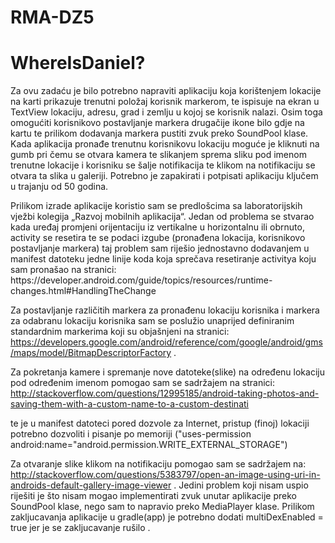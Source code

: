 # RMA-DZ5 <h1>WhereIsDaniel?</h1>
<p>
Za ovu zadaću je bilo potrebno napraviti aplikaciju koja korištenjem lokacije na karti prikazuje trenutni položaj korisnik markerom,
te ispisuje na ekran u TextView lokaciju, adresu, grad i zemlju u kojoj se korisnik nalazi. Osim toga omogućiti korisnikovo postavljanje
markera drugačije ikone bilo gdje na kartu te prilikom dodavanja markera pustiti zvuk preko SoundPool klase. Kada aplikacija pronađe 
trenutnu korisnikovu lokaciju moguće je kliknuti na gumb pri čemu se otvara kamera te slikanjem sprema sliku pod imenom trenutne lokacije
i korisniku se šalje notifikacija te klikom na notifikaciju se otvara ta slika u galeriji. Potrebno je zapakirati i potpisati aplikaciju
ključem u trajanju od 50 godina.</p>
<p>Prilikom izrade aplikacije koristio sam se predlošcima sa laboratorijskih vježbi kolegija „Razvoj mobilnih aplikacija“. Jedan od
problema se stvarao kada uređaj promjeni orijentaciju iz vertikalne u horizontalnu ili obrnuto, activity se resetira te se podaci izgube
(pronađena lokacija, korisnikovo postavljanje markera) taj problem sam riješio jednostavno dodavanjem u manifest datoteku jedne linije
koda koja sprečava resetiranje activitya koju sam pronašao na stranici:
https://developer.android.com/guide/topics/resources/runtime-changes.html#HandlingTheChange

Za postavljanje različitih markera za pronađenu lokaciju korisnika i markera za odabranu lokaciju korisnika sam se poslužio unaprijed 
definiranim standardnim markerima koji su objašnjeni na stranici:
https://developers.google.com/android/reference/com/google/android/gms/maps/model/BitmapDescriptorFactory .

Za pokretanja kamere i spremanje nove datoteke(slike) na određenu lokaciju pod određenim imenom pomogao sam se sadržajem na stranici: 
http://stackoverflow.com/questions/12995185/android-taking-photos-and-saving-them-with-a-custom-name-to-a-custom-destinati

te je u manifest datoteci pored dozvole za Internet, pristup (finoj) lokaciji potrebno dozvoliti i pisanje po memoriji
("uses-permission android:name="android.permission.WRITE_EXTERNAL_STORAGE") 

Za otvaranje slike klikom na notifikaciju pomogao sam se sadržajem na:
http://stackoverflow.com/questions/5383797/open-an-image-using-uri-in-androids-default-gallery-image-viewer .
Jedini problem koji nisam uspio riješiti je što nisam mogao implementirati zvuk unutar aplikacije preko SoundPool klase,
nego sam to napravio preko MediaPlayer klase.
Prilikom zakljucavanja aplikacije u gradle(app) je potrebno dodati multiDexEnabled = true jer je se zakljucavanje rušilo .
</p>
